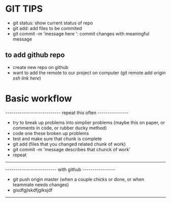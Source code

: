 # GIT TIPS

- git status: show current status of repo
- git add: add files to be commited
- git commit -m 'message here ': commit changes with meaningful message

## to add github repo

- create new repo on github
- want to add the remote to our project on computer (git remote add origin _ssh link here_)

# Basic workflow

--------------------------- repeat this often ---------------

- try to break up problems into simplier problems (maybe this on paper, or comments in code, or rubber ducky method)
- code one these broken up problems
- test and make sure that chunk is complete
- git add (files that you changed related chunk of work)
- git commit -m 'message describes that chunck of work'
- repeat

---

------------------------- with github ----------------

- git push origin master (when a couple chicks or done, or when teammate needs changes)
- gisdfgjlskdfjglksjdf

---
